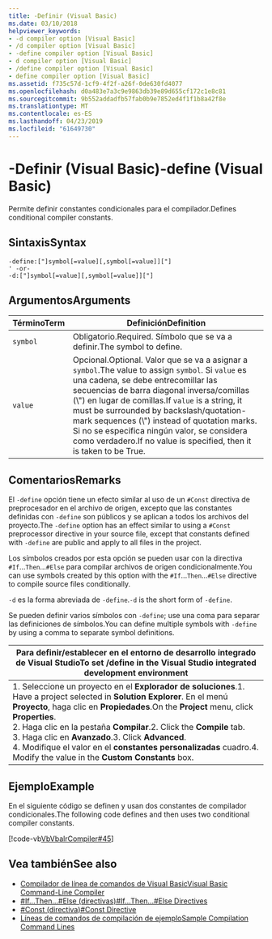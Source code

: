 ```yaml
---
title: -Definir (Visual Basic)
ms.date: 03/10/2018
helpviewer_keywords:
- -d compiler option [Visual Basic]
- /d compiler option [Visual Basic]
- -define compiler option [Visual Basic]
- d compiler option [Visual Basic]
- /define compiler option [Visual Basic]
- define compiler option [Visual Basic]
ms.assetid: f735c57d-1cf9-4f2f-a26f-0de630fd4077
ms.openlocfilehash: d0a483e7a3c9e9863db39e89d655cf172c1e8c81
ms.sourcegitcommit: 9b552addadfb57fab0b9e7852ed4f1f1b8a42f8e
ms.translationtype: MT
ms.contentlocale: es-ES
ms.lasthandoff: 04/23/2019
ms.locfileid: "61649730"
---
```

# <a name="-define-visual-basic"></a><span data-ttu-id="ffd6c-102">-Definir (Visual Basic)</span><span class="sxs-lookup"><span data-stu-id="ffd6c-102">-define (Visual Basic)</span></span>
<span data-ttu-id="ffd6c-103">Permite definir constantes condicionales para el compilador.</span><span class="sxs-lookup"><span data-stu-id="ffd6c-103">Defines conditional compiler constants.</span></span>  
  
## <a name="syntax"></a><span data-ttu-id="ffd6c-104">Sintaxis</span><span class="sxs-lookup"><span data-stu-id="ffd6c-104">Syntax</span></span>  
  
```  
-define:["]symbol[=value][,symbol[=value]]["]  
' -or-  
-d:["]symbol[=value][,symbol[=value]]["]  
```  
  
## <a name="arguments"></a><span data-ttu-id="ffd6c-105">Argumentos</span><span class="sxs-lookup"><span data-stu-id="ffd6c-105">Arguments</span></span>  
  
|<span data-ttu-id="ffd6c-106">Término</span><span class="sxs-lookup"><span data-stu-id="ffd6c-106">Term</span></span>|<span data-ttu-id="ffd6c-107">Definición</span><span class="sxs-lookup"><span data-stu-id="ffd6c-107">Definition</span></span>|  
|---|---|  
|`symbol`|<span data-ttu-id="ffd6c-108">Obligatorio.</span><span class="sxs-lookup"><span data-stu-id="ffd6c-108">Required.</span></span> <span data-ttu-id="ffd6c-109">Símbolo que se va a definir.</span><span class="sxs-lookup"><span data-stu-id="ffd6c-109">The symbol to define.</span></span>|  
|`value`|<span data-ttu-id="ffd6c-110">Opcional.</span><span class="sxs-lookup"><span data-stu-id="ffd6c-110">Optional.</span></span> <span data-ttu-id="ffd6c-111">Valor que se va a asignar a `symbol`.</span><span class="sxs-lookup"><span data-stu-id="ffd6c-111">The value to assign `symbol`.</span></span> <span data-ttu-id="ffd6c-112">Si `value` es una cadena, se debe entrecomillar las secuencias de barra diagonal inversa/comillas (\\") en lugar de comillas.</span><span class="sxs-lookup"><span data-stu-id="ffd6c-112">If `value` is a string, it must be surrounded by backslash/quotation-mark sequences (\\") instead of quotation marks.</span></span> <span data-ttu-id="ffd6c-113">Si no se especifica ningún valor, se considera como verdadero.</span><span class="sxs-lookup"><span data-stu-id="ffd6c-113">If no value is specified, then it is taken to be True.</span></span>|  
  
## <a name="remarks"></a><span data-ttu-id="ffd6c-114">Comentarios</span><span class="sxs-lookup"><span data-stu-id="ffd6c-114">Remarks</span></span>  
 <span data-ttu-id="ffd6c-115">El `-define` opción tiene un efecto similar al uso de un `#Const` directiva de preprocesador en el archivo de origen, excepto que las constantes definidas con `-define` son públicos y se aplican a todos los archivos del proyecto.</span><span class="sxs-lookup"><span data-stu-id="ffd6c-115">The `-define` option has an effect similar to using a `#Const` preprocessor directive in your source file, except that constants defined with `-define` are public and apply to all files in the project.</span></span>  
  
 <span data-ttu-id="ffd6c-116">Los símbolos creados por esta opción se pueden usar con la directiva `#If`...`Then`...`#Else` para compilar archivos de origen condicionalmente.</span><span class="sxs-lookup"><span data-stu-id="ffd6c-116">You can use symbols created by this option with the `#If`...`Then`...`#Else` directive to compile source files conditionally.</span></span>  
  
 <span data-ttu-id="ffd6c-117">`-d` es la forma abreviada de `-define`.</span><span class="sxs-lookup"><span data-stu-id="ffd6c-117">`-d` is the short form of `-define`.</span></span>  
  
 <span data-ttu-id="ffd6c-118">Se pueden definir varios símbolos con `-define`; use una coma para separar las definiciones de símbolos.</span><span class="sxs-lookup"><span data-stu-id="ffd6c-118">You can define multiple symbols with `-define` by using a comma to separate symbol definitions.</span></span>  
  
|<span data-ttu-id="ffd6c-119">Para definir/establecer en el entorno de desarrollo integrado de Visual Studio</span><span class="sxs-lookup"><span data-stu-id="ffd6c-119">To set /define in the Visual Studio integrated development environment</span></span>|  
|---|  
|<span data-ttu-id="ffd6c-120">1.  Seleccione un proyecto en el **Explorador de soluciones**.</span><span class="sxs-lookup"><span data-stu-id="ffd6c-120">1.  Have a project selected in **Solution Explorer**.</span></span> <span data-ttu-id="ffd6c-121">En el menú **Proyecto**, haga clic en **Propiedades**.</span><span class="sxs-lookup"><span data-stu-id="ffd6c-121">On the **Project** menu, click **Properties**.</span></span> <br /><span data-ttu-id="ffd6c-122">2.  Haga clic en la pestaña **Compilar**.</span><span class="sxs-lookup"><span data-stu-id="ffd6c-122">2.  Click the **Compile** tab.</span></span><br /><span data-ttu-id="ffd6c-123">3.  Haga clic en **Avanzado**.</span><span class="sxs-lookup"><span data-stu-id="ffd6c-123">3.  Click **Advanced**.</span></span><br /><span data-ttu-id="ffd6c-124">4.  Modifique el valor en el **constantes personalizadas** cuadro.</span><span class="sxs-lookup"><span data-stu-id="ffd6c-124">4.  Modify the value in the **Custom Constants** box.</span></span>|  
  
## <a name="example"></a><span data-ttu-id="ffd6c-125">Ejemplo</span><span class="sxs-lookup"><span data-stu-id="ffd6c-125">Example</span></span>  
 <span data-ttu-id="ffd6c-126">En el siguiente código se definen y usan dos constantes de compilador condicionales.</span><span class="sxs-lookup"><span data-stu-id="ffd6c-126">The following code defines and then uses two conditional compiler constants.</span></span>  
  
 [!code-vb[VbVbalrCompiler#45](~/samples/snippets/visualbasic/VS_Snippets_VBCSharp/VbVbalrCompiler/VB/Class1.vb#45)]  
  
## <a name="see-also"></a><span data-ttu-id="ffd6c-127">Vea también</span><span class="sxs-lookup"><span data-stu-id="ffd6c-127">See also</span></span>

- [<span data-ttu-id="ffd6c-128">Compilador de línea de comandos de Visual Basic</span><span class="sxs-lookup"><span data-stu-id="ffd6c-128">Visual Basic Command-Line Compiler</span></span>](../../../visual-basic/reference/command-line-compiler/index.md)
- [<span data-ttu-id="ffd6c-129">#If...Then...#Else (directivas)</span><span class="sxs-lookup"><span data-stu-id="ffd6c-129">#If...Then...#Else Directives</span></span>](../../../visual-basic/language-reference/directives/if-then-else-directives.md)
- [<span data-ttu-id="ffd6c-130">#Const (directiva)</span><span class="sxs-lookup"><span data-stu-id="ffd6c-130">#Const Directive</span></span>](../../../visual-basic/language-reference/directives/const-directive.md)
- [<span data-ttu-id="ffd6c-131">Líneas de comandos de compilación de ejemplo</span><span class="sxs-lookup"><span data-stu-id="ffd6c-131">Sample Compilation Command Lines</span></span>](../../../visual-basic/reference/command-line-compiler/sample-compilation-command-lines.md)
